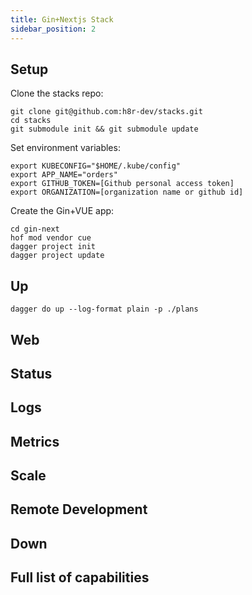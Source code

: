 ```yaml
---
title: Gin+Nextjs Stack
sidebar_position: 2
---
```


## Setup

Clone the stacks repo:

```shell
git clone git@github.com:h8r-dev/stacks.git
cd stacks
git submodule init && git submodule update
```

Set environment variables:

```shell
export KUBECONFIG="$HOME/.kube/config"
export APP_NAME="orders"
export GITHUB_TOKEN=[Github personal access token]
export ORGANIZATION=[organization name or github id]
```

Create the Gin+VUE app:

```shell
cd gin-next
hof mod vendor cue
dagger project init
dagger project update
```

## Up

```shell
dagger do up --log-format plain -p ./plans
```

## Web

## Status

## Logs

## Metrics

## Scale

## Remote Development

## Down

## Full list of capabilities
